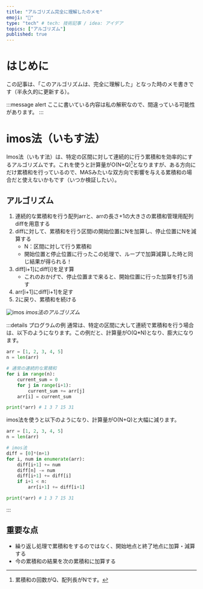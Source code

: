 ```yaml
---
title: "アルゴリズム完全に理解したのメモ"
emoji: "📓"
type: "tech" # tech: 技術記事 / idea: アイデア
topics: ["アルゴリズム"]
published: true
---
```

# はじめに
この記事は、「このアルゴリズムは、完全に理解した」となった時のメモ書きです（半永久的に更新する）。

:::message alert
ここに書いている内容は私の解釈なので、間違っている可能性があります。
:::

# imos法（いもす法）
Imos法（いもす法）は、特定の区間に対して連続的に行う累積和を効率的にするアルゴリズムです。これを使うと計算量がO(N+Q)[^1]となりますが、ある方向にだけ累積和を行っているので、MASみたいな双方向で影響を与える累積和の場合だと使えないかもです（いつか検証したい）。

## アルゴリズム
1. 連続的な累積和を行う配列arrと、arrの長さ+1の大きさの累積和管理用配列diffを用意する
2. diffに対して、累積和を行う区間iの開始位置にNを加算し、停止位置にNを減算する
   - N：区間に対して行う累積和
   - 開始位置と停止位置に行ったこの処理で、ループで加算減算した時と同じ結果が得られる！
3. diff[i+1]にdiff[i]を足す算
   - これのおかげで、停止位置まで来ると、開始位置に行った加算を打ち消す
4. arr[i+1]にdiff[i+1]を足す
5. 2に戻り、累積和を続ける

![imos](/images/articles/memorandum-algorithm_completely_understand/imoshou.png)
*imos法のアルゴリズム*

:::details プログラムの例
通常は、特定の区間に大して連続で累積和を行う場合は、以下のようになります。この例だと、計算量がO(Q*N)となり、膨大になります。
```python
arr = [1, 2, 3, 4, 5]
n = len(arr)

# 通常の連続的な累積和
for i in range(n):
    current_sum = 0
    for j in range(i+1):
        current_sum += arr[j]
    arr[i] = current_sum

print(*arr) # 1 3 7 15 31
```

imos法を使うと以下のようになり、計算量がO(N+Q)と大幅に減ります。
```python
arr = [1, 2, 3, 4, 5]
n = len(arr)

# imos法
diff = [0]*(n+1)
for i, num in enumerate(arr):
    diff[i+1] += num
    diff[n] -= num
    diff[i+1] += diff[i]
    if i+1 < n:
        arr[i+1] += diff[i+1]

print(*arr) # 1 3 7 15 31
```
:::

## 重要な点
- 繰り返し処理で累積和をするのではなく、開始地点と終了地点に加算・減算する
- 今の累積和の結果を次の累積和に加算する



[^1]: 累積和の回数がQ、配列長がNです。